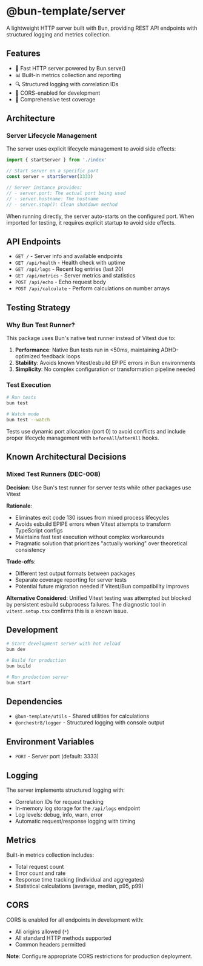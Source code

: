 # @bun-template/server

A lightweight HTTP server built with Bun, providing REST API endpoints with
structured logging and metrics collection.

## Features

- 🚀 Fast HTTP server powered by Bun.serve()
- 📊 Built-in metrics collection and reporting
- 🔍 Structured logging with correlation IDs
- 🎯 CORS-enabled for development
- 🧪 Comprehensive test coverage

## Architecture

### Server Lifecycle Management

The server uses explicit lifecycle management to avoid side effects:

```typescript
import { startServer } from './index'

// Start server on a specific port
const server = startServer(3333)

// Server instance provides:
// - server.port: The actual port being used
// - server.hostname: The hostname
// - server.stop(): Clean shutdown method
```

When running directly, the server auto-starts on the configured port. When
imported for testing, it requires explicit startup to avoid side effects.

## API Endpoints

- `GET /` - Server info and available endpoints
- `GET /api/health` - Health check with uptime
- `GET /api/logs` - Recent log entries (last 20)
- `GET /api/metrics` - Server metrics and statistics
- `POST /api/echo` - Echo request body
- `POST /api/calculate` - Perform calculations on number arrays

## Testing Strategy

### Why Bun Test Runner?

This package uses Bun's native test runner instead of Vitest due to:

1. **Performance**: Native Bun tests run in <50ms, maintaining ADHD-optimized
   feedback loops
2. **Stability**: Avoids known Vitest/esbuild EPIPE errors in Bun environments
3. **Simplicity**: No complex configuration or transformation pipeline needed

### Test Execution

```bash
# Run tests
bun test

# Watch mode
bun test --watch
```

Tests use dynamic port allocation (port 0) to avoid conflicts and include proper
lifecycle management with `beforeAll`/`afterAll` hooks.

## Known Architectural Decisions

### Mixed Test Runners (DEC-008)

**Decision**: Use Bun's test runner for server tests while other packages use
Vitest

**Rationale**:

- Eliminates exit code 130 issues from mixed process lifecycles
- Avoids esbuild EPIPE errors when Vitest attempts to transform TypeScript
  configs
- Maintains fast test execution without complex workarounds
- Pragmatic solution that prioritizes "actually working" over theoretical
  consistency

**Trade-offs**:

- Different test output formats between packages
- Separate coverage reporting for server tests
- Potential future migration needed if Vitest/Bun compatibility improves

**Alternative Considered**: Unified Vitest testing was attempted but blocked by
persistent esbuild subprocess failures. The diagnostic tool in
`vitest.setup.tsx` confirms this is a known issue.

## Development

```bash
# Start development server with hot reload
bun dev

# Build for production
bun build

# Run production server
bun start
```

## Dependencies

- `@bun-template/utils` - Shared utilities for calculations
- `@orchestr8/logger` - Structured logging with console output

## Environment Variables

- `PORT` - Server port (default: 3333)

## Logging

The server implements structured logging with:

- Correlation IDs for request tracking
- In-memory log storage for the `/api/logs` endpoint
- Log levels: debug, info, warn, error
- Automatic request/response logging with timing

## Metrics

Built-in metrics collection includes:

- Total request count
- Error count and rate
- Response time tracking (individual and aggregates)
- Statistical calculations (average, median, p95, p99)

## CORS

CORS is enabled for all endpoints in development with:

- All origins allowed (`*`)
- All standard HTTP methods supported
- Common headers permitted

**Note**: Configure appropriate CORS restrictions for production deployment.
